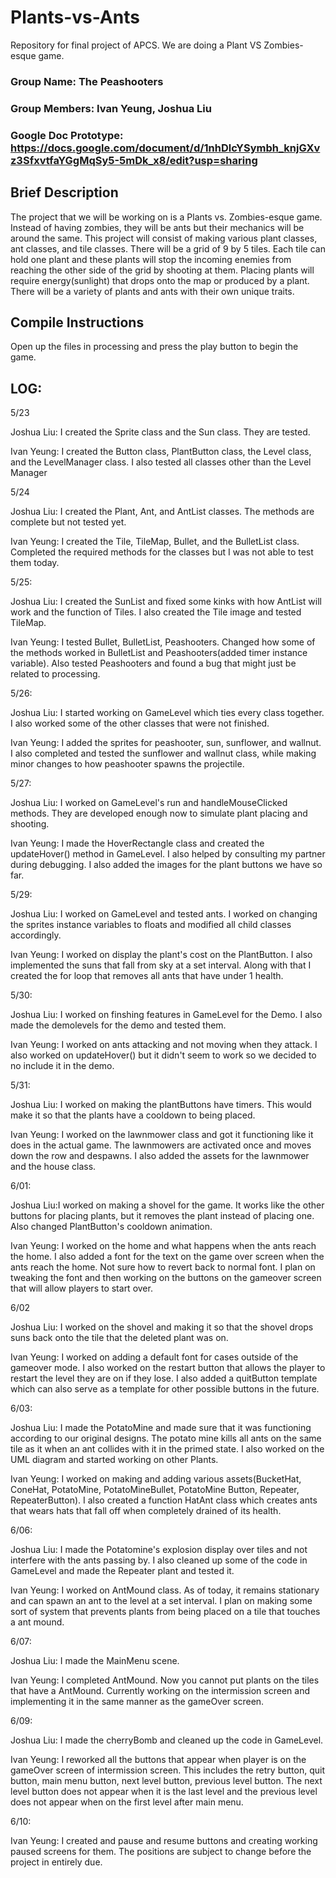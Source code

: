 # Plants-vs-Ants
Repository for final project of APCS. We are doing a Plant VS Zombies-esque game.

### **Group Name:**  The Peashooters
### **Group Members:** Ivan Yeung, Joshua Liu

### **Google Doc Prototype:** https://docs.google.com/document/d/1nhDlcYSymbh_knjGXvz3SfxvtfaYGgMqSy5-5mDk_x8/edit?usp=sharing

## **Brief Description**
The project that we will be working on is a Plants vs. Zombies-esque game. Instead of having zombies, they will be ants but their mechanics will be around the same. This project will consist of making various plant classes, ant classes, and tile classes. There will be a grid of 9 by 5 tiles. Each tile can hold one plant and these plants will stop the incoming enemies from reaching the other side of the grid by shooting at them. Placing plants will require energy(sunlight) that drops onto the map or produced by a plant. There will be a variety of plants and ants with their own unique traits.

## **Compile Instructions**
Open up the files in processing and press the play button to begin the game.

LOG:
---
5/23

Joshua Liu:
I created the Sprite class and the Sun class. They are tested.

Ivan Yeung:
I created the Button class, PlantButton class, the Level class, and the LevelManager class. I also tested all classes other than the Level Manager

5/24

Joshua Liu:
I created the Plant, Ant, and AntList classes. The methods are complete but not tested yet.

Ivan Yeung:
I created the Tile, TileMap, Bullet, and the BulletList class. Completed the required methods for the classes but I was not able to test them today.

5/25:

Joshua Liu: I created the SunList and fixed some kinks with how AntList will work and the function of Tiles. I also created the Tile image and tested TileMap.

Ivan Yeung: I tested Bullet, BulletList, Peashooters. Changed how some of the methods worked in BulletList and Peashooters(added timer instance variable). Also tested Peashooters and found a bug that might just be related to processing.

5/26:

Joshua Liu: I started working on GameLevel which ties every class together. I also worked some of the other classes that were not finished.

Ivan Yeung: I added the sprites for peashooter, sun, sunflower, and wallnut. I also completed and tested the sunflower and wallnut class, while making minor changes to how peashooter spawns the projectile.

5/27:

Joshua Liu: I worked on GameLevel's run and handleMouseClicked methods. They are developed enough now to simulate plant placing and shooting.

Ivan Yeung: I made the HoverRectangle class and created the updateHover() method in GameLevel. I also helped by consulting my partner during debugging. I also added the images for the plant buttons we have so far.

5/29:

Joshua Liu: I worked on GameLevel and tested ants. I worked on changing the sprites instance variables to floats and modified all child classes accordingly.

Ivan Yeung: I worked on display the plant's cost on the PlantButton. I also implemented the suns that fall from sky at a set interval. Along with that I created the for loop that removes all ants that have under 1 health.

5/30:

Joshua Liu: I worked on finshing features in GameLevel for the Demo. I also made the demolevels for the demo and tested them.

Ivan Yeung: I worked on ants attacking and not moving when they attack. I also worked on updateHover() but it didn't seem to work so we decided to no include it in the demo.

5/31:

Joshua Liu: I worked on making the plantButtons have timers. This would make it so that the plants have a cooldown to being placed.

Ivan Yeung: I worked on the lawnmower class and got it functioning like it does in the actual game. The lawnmowers are activated once and moves down the row and despawns. I also added the assets for the lawnmower and the house class.

6/01:

Joshua Liu:I worked on making a shovel for the game. It works like the other buttons for placing plants, but it removes the plant instead of placing one. Also changed PlantButton's cooldown animation.

Ivan Yeung: I worked on the home and what happens when the ants reach the home. I also added a font for the text on the game over screen when the ants reach the home. Not sure how to revert back to normal font. I plan on tweaking the font and then working on the buttons on the gameover screen that will allow players to start over.

6/02

Joshua Liu: I worked on the shovel and making it so that the shovel drops suns back onto the tile that the deleted plant was on.

Ivan Yeung: I worked on adding a default font for cases outside of the gameover mode. I also worked on the restart button that allows the player to restart the level they are on if they lose. I also added a quitButton template which can also serve as a template for other possible buttons in the future.


6/03:

Joshua Liu: I made the PotatoMine and made sure that it was functioning according to our original designs. The potato mine kills all ants on the same tile as it when an ant collides with it in the primed state. I also worked on the UML diagram and started working on other Plants.

Ivan Yeung: I worked on making and adding various assets(BucketHat, ConeHat, PotatoMine, PotatoMineBullet, PotatoMine Button, Repeater, RepeaterButton). I also created a function HatAnt class which creates ants that wears hats that fall off when completely drained of its health.

6/06:

Joshua Liu: I made the Potatomine's explosion display over tiles and not interfere with the ants passing by. I also cleaned up some of the code in GameLevel and made the Repeater plant and tested it.

Ivan Yeung: I worked on AntMound class. As of today, it remains stationary and can spawn an ant to the level at a set interval. I plan on making some sort of system that prevents plants from being placed on a tile that touches a ant mound.

6/07:

Joshua Liu: I made the MainMenu scene.

Ivan Yeung: I completed AntMound. Now you cannot put plants on the tiles that have a AntMound. Currently working on the intermission screen and implementing it in the same manner as the gameOver screen.

6/09:

Joshua Liu: I made the cherryBomb and cleaned up the code in GameLevel.

Ivan Yeung: I reworked all the buttons that appear when player is on the gameOver screen of intermission screen. This includes the retry button, quit button, main menu button, next level button, previous level button. The next level button does not appear when it is the last level and the previous level does not appear when on the first level after main menu.

6/10:

Ivan Yeung: I created and pause and resume buttons and creating working paused screens for them. The positions are subject to change before the project in entirely due.
